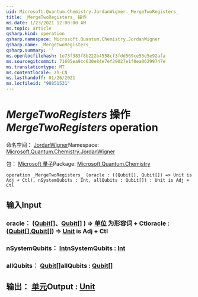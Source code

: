 ```yaml
---
uid: Microsoft.Quantum.Chemistry.JordanWigner._MergeTwoRegisters_
title: _MergeTwoRegisters_ 操作
ms.date: 1/23/2021 12:00:00 AM
ms.topic: article
qsharp.kind: operation
qsharp.namespace: Microsoft.Quantum.Chemistry.JordanWigner
qsharp.name: _MergeTwoRegisters_
qsharp.summary: ''
ms.openlocfilehash: 1e73f383f8b222b4558cf3fdd569ce53e5e92afa
ms.sourcegitcommit: 71605ea9cc630e84e7ef29027e1f0ea06299747e
ms.translationtype: MT
ms.contentlocale: zh-CN
ms.lasthandoff: 01/26/2021
ms.locfileid: "98851531"
---
```

# <a name="_mergetworegisters_-operation"></a><span data-ttu-id="757da-102">_MergeTwoRegisters_ 操作</span><span class="sxs-lookup"><span data-stu-id="757da-102">_MergeTwoRegisters_ operation</span></span>

<span data-ttu-id="757da-103">命名空间： [JordanWigner](xref:Microsoft.Quantum.Chemistry.JordanWigner)</span><span class="sxs-lookup"><span data-stu-id="757da-103">Namespace: [Microsoft.Quantum.Chemistry.JordanWigner](xref:Microsoft.Quantum.Chemistry.JordanWigner)</span></span>

<span data-ttu-id="757da-104">包： [Microsoft 量子](https://nuget.org/packages/Microsoft.Quantum.Chemistry)</span><span class="sxs-lookup"><span data-stu-id="757da-104">Package: [Microsoft.Quantum.Chemistry](https://nuget.org/packages/Microsoft.Quantum.Chemistry)</span></span>




```qsharp
operation _MergeTwoRegisters_ (oracle : ((Qubit[], Qubit[]) => Unit is Adj + Ctl), nSystemQubits : Int, allQubits : Qubit[]) : Unit is Adj + Ctl
```


## <a name="input"></a><span data-ttu-id="757da-105">输入</span><span class="sxs-lookup"><span data-stu-id="757da-105">Input</span></span>

### <a name="oracle--qubitqubit--unit--is-adj--ctl"></a><span data-ttu-id="757da-106">oracle： ([Qubit](xref:microsoft.quantum.lang-ref.qubit)[]、[Qubit](xref:microsoft.quantum.lang-ref.qubit)[] ) => [单位](xref:microsoft.quantum.lang-ref.unit)  为形容词 + Ctl</span><span class="sxs-lookup"><span data-stu-id="757da-106">oracle : ([Qubit](xref:microsoft.quantum.lang-ref.qubit)[],[Qubit](xref:microsoft.quantum.lang-ref.qubit)[]) => [Unit](xref:microsoft.quantum.lang-ref.unit)  is Adj + Ctl</span></span>




### <a name="nsystemqubits--int"></a><span data-ttu-id="757da-107">nSystemQubits： [Int](xref:microsoft.quantum.lang-ref.int)</span><span class="sxs-lookup"><span data-stu-id="757da-107">nSystemQubits : [Int](xref:microsoft.quantum.lang-ref.int)</span></span>




### <a name="allqubits--qubit"></a><span data-ttu-id="757da-108">allQubits： [Qubit](xref:microsoft.quantum.lang-ref.qubit)[]</span><span class="sxs-lookup"><span data-stu-id="757da-108">allQubits : [Qubit](xref:microsoft.quantum.lang-ref.qubit)[]</span></span>





## <a name="output--unit"></a><span data-ttu-id="757da-109">输出： [单元](xref:microsoft.quantum.lang-ref.unit)</span><span class="sxs-lookup"><span data-stu-id="757da-109">Output : [Unit](xref:microsoft.quantum.lang-ref.unit)</span></span>

